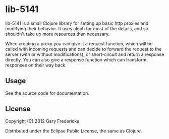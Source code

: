 # lib-5141

lib-5141 is a small Clojure library for setting up basic http proxies and modifying
their behavior. It uses aleph for most of the details, and so shouldn't take up
more resources than necessary.

When creating a proxy you can give it a request function, which will be called with
incoming requests and can decide to forward the request to the server (with or without
modifications), or short-circuit and return a response directly. You can also give
a response function which can transform responses on their way back.

## Usage

See the source code for documentation.

## License

Copyright (C) 2012 Gary Fredericks

Distributed under the Eclipse Public License, the same as Clojure.
